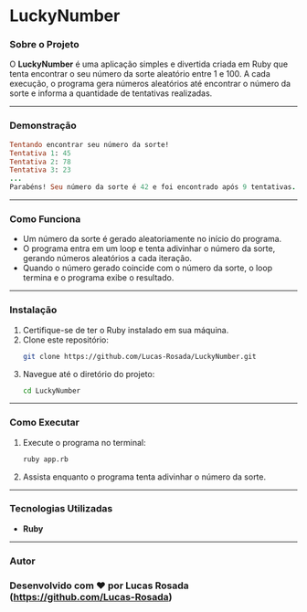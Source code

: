 # LuckyNumber

### Sobre o Projeto

O **LuckyNumber** é uma aplicação simples e divertida criada em Ruby que tenta encontrar o seu número da sorte aleatório entre 1 e 100. A cada execução, o programa gera números aleatórios até encontrar o número da sorte e informa a quantidade de tentativas realizadas.

---

### Demonstração

```ruby
Tentando encontrar seu número da sorte!
Tentativa 1: 45
Tentativa 2: 78
Tentativa 3: 23
...
Parabéns! Seu número da sorte é 42 e foi encontrado após 9 tentativas.
```

---

### Como Funciona

- Um número da sorte é gerado aleatoriamente no início do programa.
- O programa entra em um loop e tenta adivinhar o número da sorte, gerando números aleatórios a cada iteração.
- Quando o número gerado coincide com o número da sorte, o loop termina e o programa exibe o resultado.

---

### Instalação

1. Certifique-se de ter o Ruby instalado em sua máquina.
2. Clone este repositório:
   ```bash
   git clone https://github.com/Lucas-Rosada/LuckyNumber.git
   ```
3. Navegue até o diretório do projeto:
   ```bash
   cd LuckyNumber
   ```

---

### Como Executar

1. Execute o programa no terminal:
   ```bash
   ruby app.rb
   ```
2. Assista enquanto o programa tenta adivinhar o número da sorte.

---

### Tecnologias Utilizadas

- **Ruby**

---

### Autor
### Desenvolvido com ❤️ por Lucas Rosada (https://github.com/Lucas-Rosada)
